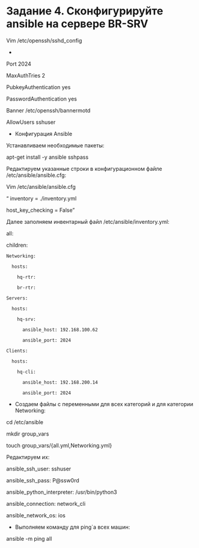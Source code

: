 # Задание 4. Сконфигурируйте ansible на сервере BR-SRV

Vim /etc/openssh/sshd_config

*

Port 2024

MaxAuthTries 2

PubkeyAuthentication yes

PasswordAuthentication yes

Banner /etc/openssh/bannermotd

AllowUsers  sshuser

* Конфигурация Ansible
  
Устанавливаем необходимые пакеты:

apt-get install -y ansible sshpass

Редактируем указанные строки в конфигурационном файле /etc/ansible/ansible.cfg:

Vim /etc/ansible/ansible.cfg

“ inventory = ./inventory.yml

host_key_checking = False”

Далее заполняем инвентарный файл /etc/ansible/inventory.yml:

all:

  children:
  
    Networking:
    
      hosts:
      
        hq-rtr:
        
        br-rtr:
        
    Servers:
    
      hosts:
      
        hq-srv:
        
          ansible_host: 192.168.100.62
          
          ansible_port: 2024
          
    Clients:
    
      hosts:
      
        hq-cli:
        
          ansible_host: 192.168.200.14
          
          ansible_port: 2024

* Создаем файлы с переменными для всех категорий и для категории Networking:
  
cd /etc/ansible

mkdir group_vars

touch group_vars/{all.yml,Networking.yml}

Редактируем их:

ansible_ssh_user: sshuser

ansible_ssh_pass: P@ssw0rd

ansible_python_interpreter: /usr/bin/python3

ansible_connection: network_cli

ansible_network_os: ios

* Выполняем команду для ping`а всех машин:
  
ansible -m ping all
